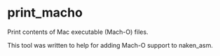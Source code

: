 # print_macho

Print contents of Mac executable (Mach-O) files.

This tool was written to help for adding Mach-O support to naken_asm.

